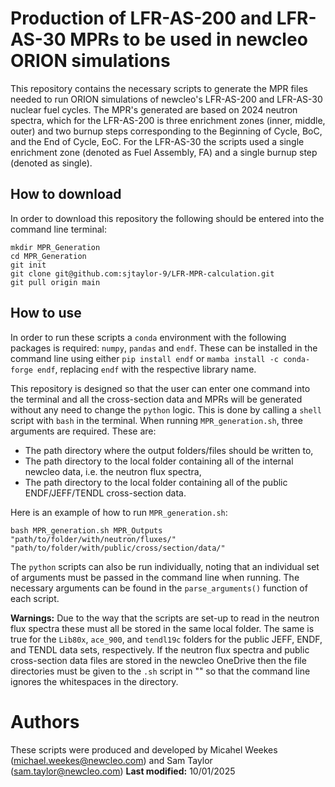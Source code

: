# Production of LFR-AS-200 and LFR-AS-30 MPRs to be used in newcleo ORION simulations
This repository contains the necessary scripts to generate the MPR files needed to run ORION simulations of newcleo's LFR-AS-200 and LFR-AS-30 nuclear fuel cycles. The MPR's generated are based on 2024 neutron spectra, which for the LFR-AS-200 is three enrichment zones (inner, middle, outer) and two burnup steps corresponding to the Beginning of Cycle, BoC, and the End of Cycle, EoC. For the LFR-AS-30 the scripts used a single enrichment zone (denoted as Fuel Assembly, FA) and a single burnup step (denoted as single).

## How to download
In order to download this repository the following should be entered into the command line terminal:
```
mkdir MPR_Generation
cd MPR_Generation
git init
git clone git@github.com:sjtaylor-9/LFR-MPR-calculation.git
git pull origin main
```

## How to use
In order to run these scripts a ```conda``` environment with the following packages is required: ```numpy```, ```pandas``` and ```endf```. These can be installed in the command line using either ```pip install endf``` or ```mamba install -c conda-forge endf```, replacing ```endf``` with the respective library name.

This repository is designed so that the user can enter one command into the terminal and all the cross-section data and MPRs will be generated without any need to change the ```python``` logic. This is done by calling a ```shell``` script with ```bash``` in the terminal. When running ```MPR_generation.sh```, three arguments are required. These are:
- The path directory where the output folders/files should be written to,
- The path directory to the local folder containing all of the internal newcleo data, i.e. the neutron flux spectra,
- The path directory to the local folder containing all of the public ENDF/JEFF/TENDL cross-section data.

Here is an example of how to run ```MPR_generation.sh```:
```
bash MPR_generation.sh MPR_Outputs "path/to/folder/with/neutron/fluxes/" "path/to/folder/with/public/cross/section/data/"
```

The ```python``` scripts can also be run individually, noting that an individual set of arguments must be passed in the command line when running. The necessary arguments can be found in the ```parse_arguments()``` function of each script.

**Warnings:**
Due to the way that the scripts are set-up to read in the neutron flux spectra these must all be stored in the same local folder. The same is true for the ```Lib80x```, ```ace_900```, and ```tendl19c``` folders for the public JEFF, ENDF, and TENDL data sets, respectively. If the neutron flux spectra and public cross-section data files are stored in the newcleo OneDrive then the file directories must be given to the ```.sh``` script in "" so that the command line ignores the whitespaces in the directory.

# Authors
These scripts were produced and developed by Micahel Weekes (michael.weekes@newcleo.com) and Sam Taylor (sam.taylor@newcleo.com) **Last modified:** 10/01/2025



